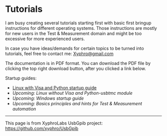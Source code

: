 # Tutorials

I am busy creating several tutorials starting first with basic first bringup instructions for different operating systems. Those instructions are mostly for new users in the Test & Measurement domain and might be too excessive for more experienced users.

In case you have ideas/demands for certain topics to be turned into tutorials, feel free to contact me: Xyphro@gmail.com

The documentation is in PDF format. You can download the PDF file by clicking the top right download button, after you clicked a link below.

Startup guides:
* <a href="https://github.com/xyphro/UsbGpib/blob/master/Tutorials/XyphroLabs%20UsbGpib%20guide%20Linux%20with%20Visa.pdf" target="_blank">Linux with Visa and Python startup guide</a>
* *Upcoming: Linux without Visa and Python-usbtmc module*
* *Upcoming: Windows startup guide*
* *Upcoming: Basics principles and hints for Test & Measurement automation*

---
This page is from XyphroLabs UsbGpib project: <a href="https://github.com/xyphro/UsbGpib" target="_blank">https://github.com/xyphro/UsbGpib</a>